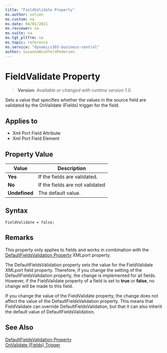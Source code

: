 ```yaml
---
title: "FieldValidate Property"
ms.author: solsen
ms.custom: na
ms.date: 04/01/2021
ms.reviewer: na
ms.suite: na
ms.tgt_pltfrm: na
ms.topic: reference
ms.service: "dynamics365-business-central"
author: SusanneWindfeldPedersen
---
```

[//]: # (START>DO_NOT_EDIT)
[//]: # (IMPORTANT:Do not edit any of the content between here and the END>DO_NOT_EDIT.)
[//]: # (Any modifications should be made in the .xml files in the ModernDev repo.)
# FieldValidate Property
> **Version**: _Available or changed with runtime version 1.0._

Sets a value that specifies whether the values in the source field are validated by the OnValidate (Fields) trigger for the field.

## Applies to
-   Xml Port Field Attribute
-   Xml Port Field Element

## Property Value

|Value|Description|
|-----------|---------------------------------------|
|**Yes**|If the fields are validated.|
|**No**|If the fields are not validated|
|**Undefined**|The default value.|

[//]: # (IMPORTANT: END>DO_NOT_EDIT)


## Syntax

```AL
FieldValidate = false;
```
 
## Remarks  

This property only applies to fields and works in combination with the [DefaultFieldsValidation Property](devenv-defaultfieldsvalidation-property.md) XMLport property.  
  
The DefaultFieldsValidation property sets the value for the FieldValidate XMLport field property. Therefore, if you change the setting of the DefaultFieldsValidation property, the change is implemented for all fields. However, if the FieldValidate property of a field is set to **true** or **false**, no change will be made to this field.  
  
If you change the value of the FieldValidate property, the change does not affect the value of the DefaultFieldsValidation property. This means that FieldValidate can override DefaultFieldsValidation, but that it can also inherit the default value of DefaultFieldsValidation.  
  
## See Also  

[DefaultFieldsValidation Property](devenv-defaultfieldsvalidation-property.md)   
[OnValidate (Fields) Trigger](../triggers-auto/field/devenv-onvalidate-field-trigger.md)